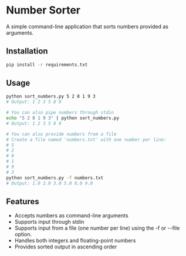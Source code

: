 # Number Sorter

A simple command-line application that sorts numbers provided as arguments.

## Installation

```bash
pip install -r requirements.txt
```

## Usage

```bash
python sort_numbers.py 5 2 8 1 9 3
# Output: 1 2 3 5 8 9

# You can also pipe numbers through stdin
echo "5 2 8 1 9 3" | python sort_numbers.py
# Output: 1 2 3 5 8 9

# You can also provide numbers from a file
# Create a file named 'numbers.txt' with one number per line:
# 5
# 2
# 8
# 1
# 9
# 3
python sort_numbers.py -f numbers.txt
# Output: 1.0 2.0 3.0 5.0 8.0 9.0
```

## Features

- Accepts numbers as command-line arguments
- Supports input through stdin
- Supports input from a file (one number per line) using the -f or --file option.
- Handles both integers and floating-point numbers
- Provides sorted output in ascending order
